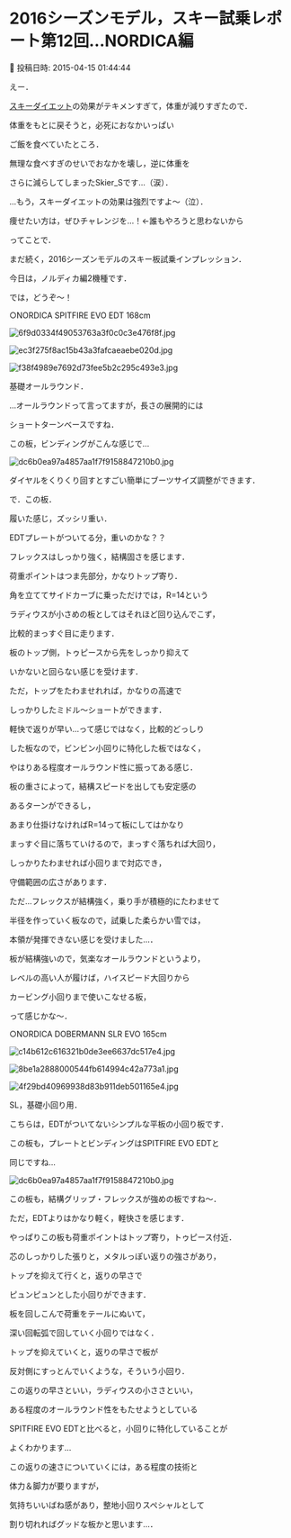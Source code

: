# 2016シーズンモデル，スキー試乗レポート第12回…NORDICA編

📅 投稿日時: 2015-04-15 01:44:44

えー．


[スキーダイエット](edd0452732278bcfc87b9419cd5bf3f1e.md)の効果がテキメンすぎて，体重が減りすぎたので．


体重をもとに戻そうと，必死におなかいっぱい


ご飯を食べていたところ．


無理な食べすぎのせいでおなかを壊し，逆に体重を


さらに減らしてしまったSkier_Sです…（涙）．


…もう，スキーダイエットの効果は強烈ですよ～（泣）．


痩せたい方は，ぜひチャレンジを…！←誰もやろうと思わないから





ってことで．


まだ続く，2016シーズンモデルのスキー板試乗インプレッション．


今日は，ノルディカ編2機種です．


では，どうぞ～！[]()





○NORDICA SPITFIRE EVO EDT 168cm




![6f9d0334f49053763a3f0c0c3e476f8f.jpg](images/6f9d0334f49053763a3f0c0c3e476f8f.jpg)









![ec3f275f8ac15b43a3fafcaeaebe020d.jpg](images/ec3f275f8ac15b43a3fafcaeaebe020d.jpg)









![f38f4989e7692d73fee5b2c295c493e3.jpg](images/f38f4989e7692d73fee5b2c295c493e3.jpg)







基礎オールラウンド．





…オールラウンドって言ってますが，長さの展開的には


ショートターンベースですね．





この板，ビンディングがこんな感じで…




![dc6b0ea97a4857aa1f7f9158847210b0.jpg](images/dc6b0ea97a4857aa1f7f9158847210b0.jpg)




ダイヤルをくりくり回すとすごい簡単にブーツサイズ調整ができます．





で．この板．


履いた感じ，ズッシリ重い．


EDTプレートがついてる分，重いのかな？？


フレックスはしっかり強く，結構固さを感じます．


荷重ポイントはつま先部分，かなりトップ寄り．


角を立ててサイドカーブに乗っただけでは，R=14という


ラディウスが小さめの板としてはそれほど回り込んでこず，


比較的まっすぐ目に走ります．


板のトップ側，トゥピースから先をしっかり抑えて


いかないと回らない感じを受けます．





ただ，トップをたわませれれば，かなりの高速で


しっかりしたミドル～ショートができます．


軽快で返りが早い…って感じではなく，比較的どっしり


した板なので，ビンビン小回りに特化した板ではなく，


やはりある程度オールラウンド性に振ってある感じ．





板の重さによって，結構スピードを出しても安定感の


あるターンができるし，


あまり仕掛けなければR=14って板にしてはかなり


まっすぐ目に落ちていけるので，まっすぐ落ちれば大回り，


しっかりたわませれば小回りまで対応でき，


守備範囲の広さがあります．





ただ…フレックスが結構強く，乗り手が積極的にたわませて


半径を作っていく板なので，試乗した柔らかい雪では，


本領が発揮できない感じを受けました…．


板が結構強いので，気楽なオールラウンドというより，


レベルの高い人が履けば，ハイスピード大回りから


カービング小回りまで使いこなせる板，


って感じかな～．


[]()





○NORDICA DOBERMANN SLR EVO 165cm




![c14b612c616321b0de3ee6637dc517e4.jpg](images/c14b612c616321b0de3ee6637dc517e4.jpg)









![8be1a2888000544fb614994c42a773a1.jpg](images/8be1a2888000544fb614994c42a773a1.jpg)









![4f29bd40969938d83b911deb501165e4.jpg](images/4f29bd40969938d83b911deb501165e4.jpg)







SL，基礎小回り用．





こちらは，EDTがついてないシンプルな平板の小回り板です．


この板も，プレートとビンディングはSPITFIRE EVO EDTと


同じですね…




![dc6b0ea97a4857aa1f7f9158847210b0.jpg](images/dc6b0ea97a4857aa1f7f9158847210b0.jpg)







この板も，結構グリップ・フレックスが強めの板ですね～．


ただ，EDTよりはかなり軽く，軽快さを感じます．


やっぱりこの板も荷重ポイントはトップ寄り，トゥピース付近．


芯のしっかりした張りと，メタルっぽい返りの強さがあり，


トップを抑えて行くと，返りの早さで


ピュンピュンとした小回りができます．


板を回しこんで荷重をテールにぬいて，


深い回転弧で回していく小回りではなく．


トップを抑えていくと，返りの早さで板が


反対側にすっとんでいくような，そういう小回り．





この返りの早さといい，ラディウスの小ささといい，


ある程度のオールラウンド性をもたせようとしている


SPITFIRE EVO EDTと比べると，小回りに特化していることが


よくわかります…





この返りの速さについていくには，ある程度の技術と


体力＆脚力が要りますが，


気持ちいいばね感があり，整地小回りスペシャルとして


割り切れればグッドな板かと思います…．
